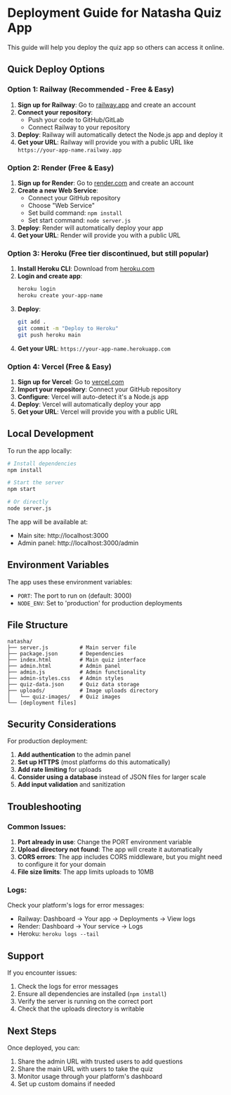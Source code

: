 # Deployment Guide for Natasha Quiz App

This guide will help you deploy the quiz app so others can access it online.

## Quick Deploy Options

### Option 1: Railway (Recommended - Free & Easy)

1. **Sign up for Railway**: Go to [railway.app](https://railway.app) and create an account
2. **Connect your repository**: 
   - Push your code to GitHub/GitLab
   - Connect Railway to your repository
3. **Deploy**: Railway will automatically detect the Node.js app and deploy it
4. **Get your URL**: Railway will provide you with a public URL like `https://your-app-name.railway.app`

### Option 2: Render (Free & Easy)

1. **Sign up for Render**: Go to [render.com](https://render.com) and create an account
2. **Create a new Web Service**:
   - Connect your GitHub repository
   - Choose "Web Service"
   - Set build command: `npm install`
   - Set start command: `node server.js`
3. **Deploy**: Render will automatically deploy your app
4. **Get your URL**: Render will provide you with a public URL

### Option 3: Heroku (Free tier discontinued, but still popular)

1. **Install Heroku CLI**: Download from [heroku.com](https://heroku.com)
2. **Login and create app**:
   ```bash
   heroku login
   heroku create your-app-name
   ```
3. **Deploy**:
   ```bash
   git add .
   git commit -m "Deploy to Heroku"
   git push heroku main
   ```
4. **Get your URL**: `https://your-app-name.herokuapp.com`

### Option 4: Vercel (Free & Easy)

1. **Sign up for Vercel**: Go to [vercel.com](https://vercel.com)
2. **Import your repository**: Connect your GitHub repository
3. **Configure**: Vercel will auto-detect it's a Node.js app
4. **Deploy**: Vercel will automatically deploy your app
5. **Get your URL**: Vercel will provide you with a public URL

## Local Development

To run the app locally:

```bash
# Install dependencies
npm install

# Start the server
npm start

# Or directly
node server.js
```

The app will be available at:
- Main site: http://localhost:3000
- Admin panel: http://localhost:3000/admin

## Environment Variables

The app uses these environment variables:
- `PORT`: The port to run on (default: 3000)
- `NODE_ENV`: Set to 'production' for production deployments

## File Structure

```
natasha/
├── server.js          # Main server file
├── package.json       # Dependencies
├── index.html         # Main quiz interface
├── admin.html         # Admin panel
├── admin.js           # Admin functionality
├── admin-styles.css   # Admin styles
├── quiz-data.json     # Quiz data storage
├── uploads/           # Image uploads directory
│   └── quiz-images/   # Quiz images
└── [deployment files]
```

## Security Considerations

For production deployment:

1. **Add authentication** to the admin panel
2. **Set up HTTPS** (most platforms do this automatically)
3. **Add rate limiting** for uploads
4. **Consider using a database** instead of JSON files for larger scale
5. **Add input validation** and sanitization

## Troubleshooting

### Common Issues:

1. **Port already in use**: Change the PORT environment variable
2. **Upload directory not found**: The app will create it automatically
3. **CORS errors**: The app includes CORS middleware, but you might need to configure it for your domain
4. **File size limits**: The app limits uploads to 10MB

### Logs:

Check your platform's logs for error messages:
- Railway: Dashboard → Your app → Deployments → View logs
- Render: Dashboard → Your service → Logs
- Heroku: `heroku logs --tail`

## Support

If you encounter issues:
1. Check the logs for error messages
2. Ensure all dependencies are installed (`npm install`)
3. Verify the server is running on the correct port
4. Check that the uploads directory is writable

## Next Steps

Once deployed, you can:
1. Share the admin URL with trusted users to add questions
2. Share the main URL with users to take the quiz
3. Monitor usage through your platform's dashboard
4. Set up custom domains if needed 